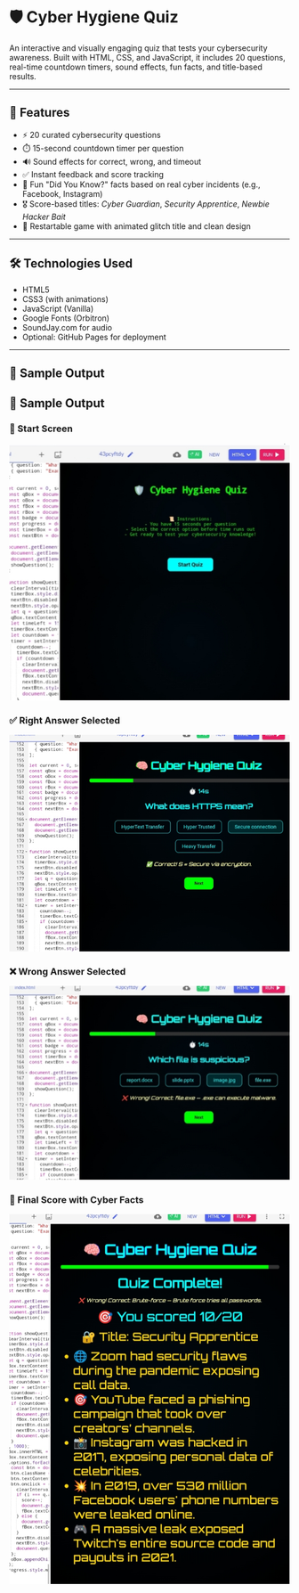 # 🛡️ Cyber Hygiene Quiz

An interactive and visually engaging quiz that tests your cybersecurity awareness. Built with HTML, CSS, and JavaScript, it includes 20 questions, real-time countdown timers, sound effects, fun facts, and title-based results.

---

## 🚀 Features

- ⚡ 20 curated cybersecurity questions  
- ⏱️ 15-second countdown timer per question  
- 🔊 Sound effects for correct, wrong, and timeout  
- ✅ Instant feedback and score tracking  
- 🧠 Fun "Did You Know?" facts based on real cyber incidents (e.g., Facebook, Instagram)  
- 🎖️ Score-based titles: *Cyber Guardian*, *Security Apprentice*, *Newbie Hacker Bait*  
- 🔁 Restartable game with animated glitch title and clean design

---

## 🛠️ Technologies Used

- HTML5  
- CSS3 (with animations)  
- JavaScript (Vanilla)  
- Google Fonts (Orbitron)  
- SoundJay.com for audio  
- Optional: GitHub Pages for deployment

---

## 📸 Sample Output

## 📸 Sample Output

### 🔹 Start Screen
![Start Screen](ss.jpg)

### ✅ Right Answer Selected
![Right Answer](1.jpg)

### ❌ Wrong Answer Selected
![Wrong Answer](2.jpg)

### 🏁 Final Score with Cyber Facts
![Final Score](3.jpg)
